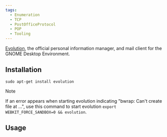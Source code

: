 ```yaml
---
tags:
  - Enumeration
  - TCP
  - PostOfficeProtocol
  - POP
  - Tooling
---
```

[Evolution](https://wiki.gnome.org/Apps/Evolution), the official personal information manager, and mail client for the GNOME Desktop Environment.

## Installation

```shell-session
sudo apt-get install evolution
```

> [!NOTE]
> If an error appears when starting evolution indicating "bwrap: Can't create file at ...", use this command to start evolution `export WEBKIT_FORCE_SANDBOX=0 && evolution`.

## Usage

